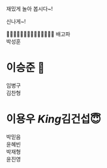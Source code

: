 재밌게 놀아 봅시다~!

신나게~!

👻👻👻👻👻👻👻👻👻👻👻👻👻👻
배고파 <br>
박성훈 <br> 
# 이승준 🍎 <br>
임병구 <br>
김찬형 <br>
# 이용우 *King*김건섭😇 <br>
박믿음 <br>
윤혜빈<br>
박재형<br>
윤진영<br>
